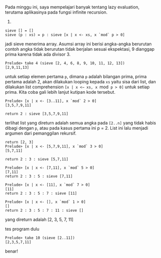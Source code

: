 Pada minggu ini, saya mempelajari banyak tentang lazy evaluation, terutama aplikasinya pada fungsi infinite recursion.

1.

```
sieve [] = []
sieve (p : xs) = p : sieve [x | x <- xs, x `mod` p > 0]
```

jadi sieve menerima array. Asumsi array ini berisi angka-angka berurutan
contoh angka tidak berurutan tidak berjalan sesuai ekspektasi, 9 dianggap prima karena tidak ada divisor 3.

```
Prelude> take 4 (sieve [2, 4, 6, 8, 9, 10, 11, 12, 13])
[2,9,11,13]
```

untuk setiap elemen pertama `p`, dimana `p` adalah bilangan prima, prima pertama adalah 2, akan dilakukan looping kepada `xs` yaitu sisa dari list, dan dilakukan list comprehension `[x | x <− xs, x `mod` p > 0]` untuk setiap prima. Kita coba gali lebih lanjut kutipan kode tersebut.

```
Prelude> [x | x <- [3..11], x `mod` 2 > 0]
[3,5,7,9,11]

return 2 : sieve [3,5,7,9,11]
```

terlihat list yang direturn adalah semua angka pada `[2..n]` yang tidak habis dibagi dengan `p`, atau pada kasus pertama ini p = 2. List ini lalu menjadi argumen dari pemanggilan rekursif.

```
return [2, 3]
Prelude> [x | x <- [5,7,9,11], x `mod` 3 > 0]
[5,7,11]

return 2 : 3 : sieve [5,7,11]

Prelude> [x | x <- [7,11], x `mod` 5 > 0]
[7,11]
return 2 : 3 : 5 : sieve [7,11]

Prelude> [x | x <- [11], x `mod` 7 > 0]
[11]
return 2 : 3 : 5 : 7 : sieve [11]

Prelude> [x | x <- [], x `mod` 1 > 0]
[]
return 2 : 3 : 5 : 7 : 11 : sieve []

```

yang direturn adalah [2, 3, 5, 7, 11]

tes program dulu

```
Prelude> take 10 (sieve [2..11])
[2,3,5,7,11]
```

benar!
